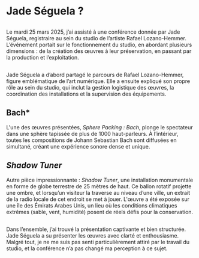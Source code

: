 # Jade Séguela ?

## 
Le mardi 25 mars 2025, j’ai assisté à une conférence donnée par Jade Séguela, registraire au sein du studio de l’artiste Rafael Lozano-Hemmer. L’événement portait sur le fonctionnement du studio, en abordant plusieurs dimensions : de la création des œuvres à leur préservation, en passant par la production et l’exploitation.

##
Jade Séguela a d’abord partagé le parcours de Rafael Lozano-Hemmer, figure emblématique de l’art numérique. Elle a ensuite expliqué son propre rôle au sein du studio, qui inclut la gestion logistique des œuvres, la coordination des installations et la supervision des équipements.

## Bach*  
L'une des œuvres présentées, *Sphere Packing : Bach*, plonge le spectateur dans une sphère tapissée de plus de 1000 haut-parleurs. À l’intérieur, toutes les compositions de Johann Sebastian Bach sont diffusées en simultané, créant une expérience sonore dense et unique.

## *Shadow Tuner*  
Autre pièce impressionnante : *Shadow Tuner*, une installation monumentale en forme de globe terrestre de 25 mètres de haut. Ce ballon rotatif projette une ombre, et lorsqu’un visiteur la traverse au niveau d’une ville, un extrait de la radio locale de cet endroit se met à jouer. L'œuvre a été exposée sur une île des Émirats Arabes Unis, un lieu où les conditions climatiques extrêmes (sable, vent, humidité) posent de réels défis pour la conservation.

## 

Dans l’ensemble, j’ai trouvé la présentation captivante et bien structurée. Jade Séguela a su présenter les œuvres avec clarté et enthousiasme. Malgré tout, je ne me suis pas senti particulièrement attiré par le travail du studio, et la conférence n’a pas changé ma perception à ce sujet.


